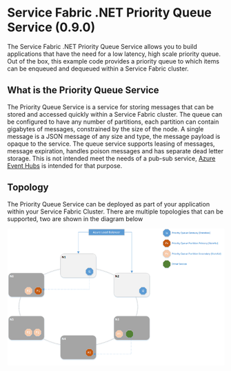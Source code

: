 
# Service Fabric .NET Priority Queue Service (0.9.0)

The Service Fabric .NET Priority Queue Service allows you to build applications that have the need for a low latency, high scale priority queue. Out of the box, this example code provides a priority queue to which items can be enqueued and dequeued within a Service Fabric cluster.  

## What is the Priority Queue Service
The Priority Queue Service is a service for storing messages that can be stored and accessed quickly within a Service Fabric cluster. The queue can be configured to have any number of partitions, each partition can contain gigabytes of messages, constrained by the size of the node. A single message is a JSON message of any size and type, the message payload is opaque to the service. The queue service supports leasing of messages, message expiration, handles poison messages and has separate dead letter storage. This is not intended meet the needs of a pub-sub service, [Azure Event Hubs](https://azure.microsoft.com/en-us/services/event-hubs/) is intended for that purpose.

## Topology
The Priority Queue Service can be deployed as part of your application within your Service Fabric Cluster. There are multiple topologies that can be supported, two are shown in the diagram below

![Topology](images/queue-cluster-topology.png)